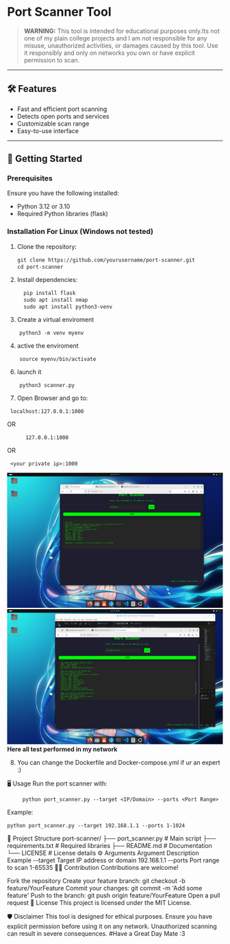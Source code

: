 # Port Scanner Tool  

> **WARNING:** This tool is intended for educational purposes only.Its not one of my plain college projects and  I am not responsible for any misuse, unauthorized activities, or damages caused by this tool. Use it responsibly and only on networks you own or have explicit permission to scan.  

---

## 🛠️ Features  

- Fast and efficient port scanning  
- Detects open ports and services  
- Customizable scan range  
- Easy-to-use interface  

---

## 🚀 Getting Started  

### Prerequisites  

Ensure you have the following installed:  
- Python 3.12 or 3.10  
- Required Python libraries (flask)

### Installation For Linux (Windows not tested)

1. Clone the repository:

       git clone https://github.com/yourusername/port-scanner.git
       cd port-scanner
   
2. Install dependencies:

         pip install flask
         sudo apt install nmap
         sudo apt install python3-venv
3. Create a virtual enviroment
```
    python3 -m venv myenv
```
4. active the enviroment
```
    source myenv/bin/activate
   ```
6. launch it
```
    python3 scanner.py
```
7. Open Browser and go to:
  ```
   localhost:127.0.0.1:1000
```
OR 
````
      127.0.0.1:1000
````
OR
   ````
    <your private ip>:1000
  ````
![proof](https://github.com/darkphantom-gamer/Port-scanner/blob/ebe30a7c9392d8cf7c68685c8244f6844f6e4edc/scan1.png)
![proof](https://github.com/darkphantom-gamer/Port-scanner/blob/ebe30a7c9392d8cf7c68685c8244f6844f6e4edc/scan2.png)
**Here all test performed in my network**

8. You can change the Dockerfile and Docker-compose.yml if ur an expert :)

🖥️ Usage
Run the port scanner with:

         python port_scanner.py --target <IP/Domain> --ports <Port Range>
Example:
```
python port_scanner.py --target 192.168.1.1 --ports 1-1024
```
📂 Project Structure
port-scanner/
├── port_scanner.py    # Main script
├── requirements.txt   # Required libraries
├── README.md          # Documentation
└── LICENSE            # License details
⚙️ Arguments
Argument	Description	Example
--target	Target IP address or domain	192.168.1.1
--ports	Port range to scan	1-65535
🧑‍💻 Contribution
Contributions are welcome!

Fork the repository
Create your feature branch: git checkout -b feature/YourFeature
Commit your changes: git commit -m 'Add some feature'
Push to the branch: git push origin feature/YourFeature
Open a pull request
📜 License
This project is licensed under the MIT License.

🛡️ Disclaimer
This tool is designed for ethical purposes. Ensure you have explicit permission before using it on any network. Unauthorized scanning can result in severe consequences.
#Have a Great Day Mate :3
